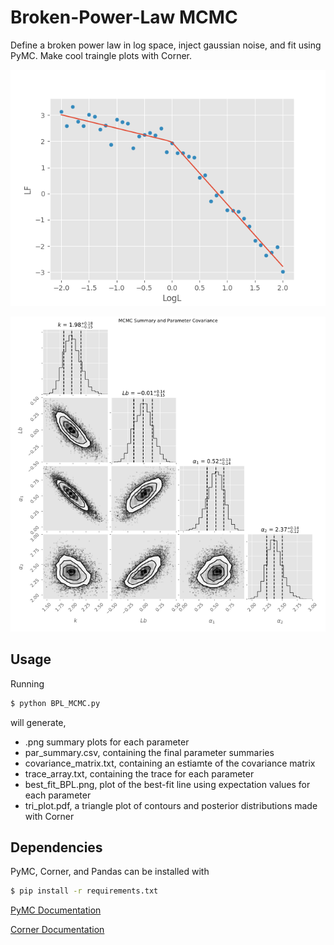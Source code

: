 # Broken-Power-Law MCMC
Define a broken power law in log space, inject gaussian noise, and fit using PyMC. Make cool traingle plots with Corner. 

![BPL](sample_output/best_fit_BPL.png)


![tri_plot](sample_output/tri_plot.png)

## Usage
Running 
```bash
$ python BPL_MCMC.py
```
will generate,
 - .png summary plots for each parameter
 - par_summary.csv, containing the final parameter summaries
 - covariance_matrix.txt, containing an estiamte of the covariance matrix
 - trace_array.txt, containing the trace for each parameter
 - best_fit_BPL.png, plot of the best-fit line using expectation values for each parameter
 - tri_plot.pdf, a triangle plot of contours and posterior distributions made with Corner


## Dependencies
PyMC, Corner, and Pandas can be installed with

```bash
$ pip install -r requirements.txt
```
[PyMC Documentation](http://pymc-devs.github.io/pymc/)

[Corner Documentation](http://corner.readthedocs.io/en/latest/)

